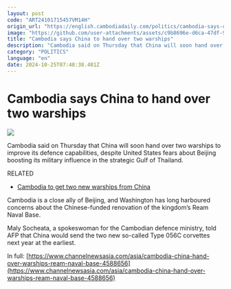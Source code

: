 ```yaml
---
layout: post
code: "ART24101715457VM14H"
origin_url: "https://english.cambodiadaily.com/politics/cambodia-says-china-to-hand-over-two-warships-189227/"
image: "https://github.com/user-attachments/assets/c9b8696e-d6ca-47df-9289-35f330cfea24"
title: "Cambodia says China to hand over two warships"
description: "Cambodia said on Thursday that China will soon hand over two warships to improve its defence capabilities, despite United States fears about Beijing boosting its military influence in the strategic Gulf of Thailand."
category: "POLITICS"
language: "en"
date: 2024-10-25T07:48:38.481Z
---
```


# Cambodia says China to hand over two warships

 ![](https://github.com/user-attachments/assets/6660b221-9f44-4ad0-ac8d-ae872b2eb482)

Cambodia said on Thursday that China will soon hand over two warships to improve its defence capabilities, despite United States fears about Beijing boosting its military influence in the strategic Gulf of Thailand.

RELATED

*   [Cambodia to get two new warships from China](https://www3.nhk.or.jp/nhkworld/en/news/20240905_25/)

Cambodia is a close ally of Beijing, and Washington has long harboured concerns about the Chinese-funded renovation of the kingdom’s Ream Naval Base.

Maly Socheata, a spokeswoman for the Cambodian defence ministry, told AFP that China would send the two new so-called Type 056C corvettes next year at the earliest.

In full: [https://www.channelnewsasia.com/asia/cambodia-china-hand-over-warships-ream-naval-base-4588656](https://www.channelnewsasia.com/asia/cambodia-china-hand-over-warships-ream-naval-base-4588656)